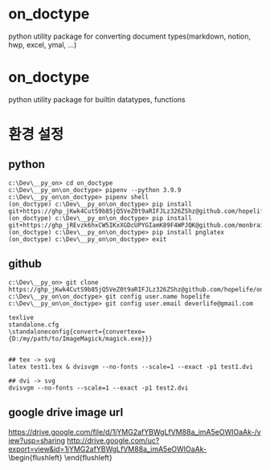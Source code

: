 # on_doctype
python utility package for converting document types(markdown, notion, hwp, excel, ymal, ...)


# on_doctype
python utility package for builtin datatypes, functions

# 환경 설정

## python
```
c:\Dev\__py_on> cd on_doctype
c:\Dev\__py_on\on_doctype> pipenv --python 3.9.9
c:\Dev\__py_on\on_doctype> pipenv shell
(on_doctype) c:\Dev\__py_on\on_doctype> pip install git+https://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@github.com/hopelife/on_builtin.git
(on_doctype) c:\Dev\__py_on\on_doctype> pip install git+https://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@github.com/monbrain/on_cloud.git
(on_doctype) c:\Dev\__py_on\on_doctype> pip install pnglatex
(on_doctype) c:\Dev\__py_on\on_doctype> exit
```

## github
```
c:\Dev\__py_on> git clone https://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@github.com/hopelife/on_doctype.git
c:\Dev\__py_on\on_doctype> git config user.name hopelife
c:\Dev\__py_on\on_doctype> git config user.email deverlife@gmail.com
```



```
texlive
standalone.cfg
\standaloneconfig{convert={convertexe={D:/my/path/to/ImageMagick/magick.exe}}}


## tex -> svg
latex test1.tex & dvisvgm --no-fonts --scale=1 --exact -p1 test1.dvi

## dvi -> svg
dvisvgm --no-fonts --scale=1 --exact -p1 test2.dvi

```



## google drive image url

https://drive.google.com/file/d/1jYMG2afYBWgLfVM88a_imA5eOWIOaAk-/view?usp=sharing
http://drive.google.com/uc?export=view&id=1jYMG2afYBWgLfVM88a_imA5eOWIOaAk-
\begin{flushleft}
\end{flushleft}